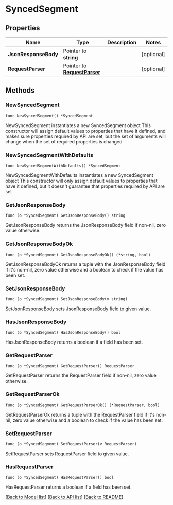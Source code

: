 # SyncedSegment

## Properties

Name | Type | Description | Notes
------------ | ------------- | ------------- | -------------
**JsonResponseBody** | Pointer to **string** |  | [optional] 
**RequestParser** | Pointer to [**RequestParser**](RequestParser.md) |  | [optional] 

## Methods

### NewSyncedSegment

`func NewSyncedSegment() *SyncedSegment`

NewSyncedSegment instantiates a new SyncedSegment object
This constructor will assign default values to properties that have it defined,
and makes sure properties required by API are set, but the set of arguments
will change when the set of required properties is changed

### NewSyncedSegmentWithDefaults

`func NewSyncedSegmentWithDefaults() *SyncedSegment`

NewSyncedSegmentWithDefaults instantiates a new SyncedSegment object
This constructor will only assign default values to properties that have it defined,
but it doesn't guarantee that properties required by API are set

### GetJsonResponseBody

`func (o *SyncedSegment) GetJsonResponseBody() string`

GetJsonResponseBody returns the JsonResponseBody field if non-nil, zero value otherwise.

### GetJsonResponseBodyOk

`func (o *SyncedSegment) GetJsonResponseBodyOk() (*string, bool)`

GetJsonResponseBodyOk returns a tuple with the JsonResponseBody field if it's non-nil, zero value otherwise
and a boolean to check if the value has been set.

### SetJsonResponseBody

`func (o *SyncedSegment) SetJsonResponseBody(v string)`

SetJsonResponseBody sets JsonResponseBody field to given value.

### HasJsonResponseBody

`func (o *SyncedSegment) HasJsonResponseBody() bool`

HasJsonResponseBody returns a boolean if a field has been set.

### GetRequestParser

`func (o *SyncedSegment) GetRequestParser() RequestParser`

GetRequestParser returns the RequestParser field if non-nil, zero value otherwise.

### GetRequestParserOk

`func (o *SyncedSegment) GetRequestParserOk() (*RequestParser, bool)`

GetRequestParserOk returns a tuple with the RequestParser field if it's non-nil, zero value otherwise
and a boolean to check if the value has been set.

### SetRequestParser

`func (o *SyncedSegment) SetRequestParser(v RequestParser)`

SetRequestParser sets RequestParser field to given value.

### HasRequestParser

`func (o *SyncedSegment) HasRequestParser() bool`

HasRequestParser returns a boolean if a field has been set.


[[Back to Model list]](../README.md#documentation-for-models) [[Back to API list]](../README.md#documentation-for-api-endpoints) [[Back to README]](../README.md)


